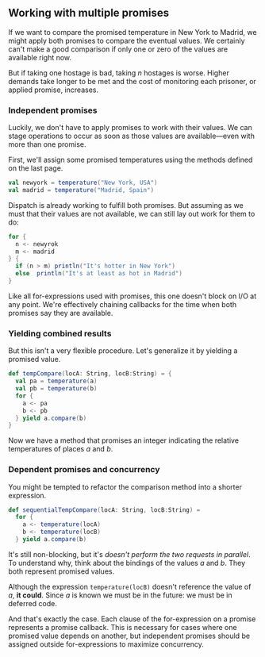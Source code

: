 Working with multiple promises
------------------------------

If we want to compare the promised temperature in New York to Madrid,
we might apply both promises to compare the eventual values. We
certainly can't make a good comparison if only one or zero of the
values are available right now.

But if taking one hostage is bad, taking *n* hostages is worse. Higher
demands take longer to be met and the cost of monitoring each
prisoner, or applied promise, increases.

### Independent promises

Luckily, we don't have to apply promises to work with their values. We
can stage operations to occur as soon as those values are
available—even with more than one promise.

First, we'll assign some promised temperatures using the methods
defined on the last page.

```scala
val newyork = temperature("New York, USA")
val madrid = temperature("Madrid, Spain")
```

Dispatch is already working to fulfill both promises. But assuming as
we must that their values are not available, we can still lay out work
for them to do:


```scala
for {
  n <- newyrok
  m <- madrid
} {
  if (n > m) println("It's hotter in New York")
  else  println("It's at least as hot in Madrid")
}
```

Like all for-expressions used with promises, this one doesn't block on
I/O at any point. We're effectively chaining callbacks for the time
when both promises say they are available.

### Yielding combined results

But this isn't a very flexible procedure. Let's generalize it by
yielding a promised value.

```scala
def tempCompare(locA: String, locB:String) = {
  val pa = temperature(a)
  val pb = temperature(b)
  for {
    a <- pa
    b <- pb
  } yield a.compare(b)
}
```

Now we have a method that promises an integer indicating the relative
temperatures of places *a* and *b*.

### Dependent promises and concurrency

You might be tempted to refactor the comparison method into a shorter
expression.

```scala
def sequentialTempCompare(locA: String, locB:String) =
  for {
    a <- temperature(locA)
    b <- temperature(locB)
  } yield a.compare(b)
```

It's still non-blocking, but it's *doesn't perform the two requests in
parallel*. To understand why, think about the bindings of the values
*a* and *b*. They both represent promised values.

Although the expression `temperature(locB)` doesn't reference the
value of *a*, **it could**. Since *a* is known we must be in the
future: we must be in deferred code.

And that's exactly the case. Each clause of the for-expression on a
promise represents a promise callback. This is necessary for cases
where one promised value depends on another, but independent promises
should be assigned outside for-expressions to maximize concurrency.
